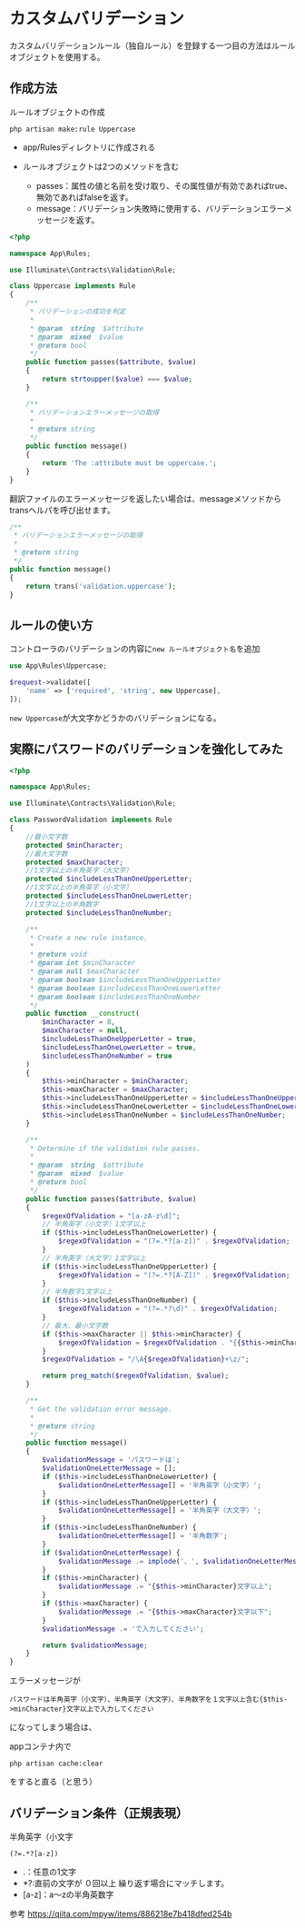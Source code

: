 # カスタムバリデーション

カスタムバリデーションルール（独自ルール）を登録する一つ目の方法はルールオブジェクトを使用する。

## 作成方法

ルールオブジェクトの作成

    php artisan make:rule Uppercase

- app/Rulesディレクトリに作成される
- ルールオブジェクトは2つのメソッドを含む

    - passes：属性の値と名前を受け取り、その属性値が有効であればtrue、無効であればfalseを返す。
    - message：バリデーション失敗時に使用する、バリデーションエラーメッセージを返す。

```php
<?php

namespace App\Rules;

use Illuminate\Contracts\Validation\Rule;

class Uppercase implements Rule
{
    /**
     * バリデーションの成功を判定
     *
     * @param  string  $attribute
     * @param  mixed  $value
     * @return bool
     */
    public function passes($attribute, $value)
    {
        return strtoupper($value) === $value;
    }

    /**
     * バリデーションエラーメッセージの取得
     *
     * @return string
     */
    public function message()
    {
        return 'The :attribute must be uppercase.';
    }
}
```

翻訳ファイルのエラーメッセージを返したい場合は、messageメソッドからtransヘルパを呼び出せます。

```php
/**
 * バリデーションエラーメッセージの取得
 *
 * @return string
 */
public function message()
{
    return trans('validation.uppercase');
}
```

## ルールの使い方
コントローラのバリデーションの内容に`new ルールオブジェクト名`を追加

```php
use App\Rules\Uppercase;

$request->validate([
    'name' => ['required', 'string', new Uppercase],
]);
```
`new Uppercase`が大文字かどうかのバリデーションになる。

## 実際にパスワードのバリデーションを強化してみた

```php
<?php

namespace App\Rules;

use Illuminate\Contracts\Validation\Rule;

class PasswordValidation implements Rule
{
    //最小文字数
    protected $minCharacter;
    //最大文字数
    protected $maxCharacter;
    //1文字以上の半角英字（大文字）
    protected $includeLessThanOneUpperLetter;
    //1文字以上の半角英字（小文字）
    protected $includeLessThanOneLowerLetter;
    //1文字以上の半角数字
    protected $includeLessThanOneNumber;

    /**
     * Create a new rule instance.
     *
     * @return void
     * @param int $minCharacter
     * @param null $maxCharacter
     * @param boolean $includeLessThanOneUpperLetter
     * @param boolean $includeLessThanOneLowerLetter
     * @param boolean $includeLessThanOneNumber
     */
    public function __construct(
        $minCharacter = 8,
        $maxCharacter = null,
        $includeLessThanOneUpperLetter = true,
        $includeLessThanOneLowerLetter = true,
        $includeLessThanOneNumber = true
    )
    {
        $this->minCharacter = $minCharacter;
        $this->maxCharacter = $maxCharacter;
        $this->includeLessThanOneUpperLetter = $includeLessThanOneUpperLetter;
        $this->includeLessThanOneLowerLetter = $includeLessThanOneLowerLetter;
        $this->includeLessThanOneNumber = $includeLessThanOneNumber;
    }

    /**
     * Determine if the validation rule passes.
     *
     * @param  string  $attribute
     * @param  mixed  $value
     * @return bool
     */
    public function passes($attribute, $value)
    {
        $regexOfValidation = "[a-zA-z\d]";
        // 半角英字（小文字）1文字以上
        if ($this->includeLessThanOneLowerLetter) {
            $regexOfValidation = "(?=.*?[a-z])" . $regexOfValidation;
        }
        // 半角英字（大文字）1文字以上
        if ($this->includeLessThanOneUpperLetter) {
            $regexOfValidation = "(?=.*?[A-Z])" . $regexOfValidation;
        }
        // 半角数字1文字以上
        if ($this->includeLessThanOneNumber) {
            $regexOfValidation = "(?=.*?\d)" . $regexOfValidation;
        }
        // 最大、最小文字数
        if ($this->maxCharacter || $this->minCharacter) {
            $regexOfValidation = $regexOfValidation . "{{$this->minCharacter},{$this->maxCharacter}}";
        }
        $regexOfValidation = "/\A{$regexOfValidation}+\z/";

        return preg_match($regexOfValidation, $value);
    }

    /**
     * Get the validation error message.
     *
     * @return string
     */
    public function message()
    {
        $validationMessage = 'パスワードは';
        $validationOneLetterMessage = [];
        if ($this->includeLessThanOneLowerLetter) {
            $validationOneLetterMessage[] = '半角英字（小文字）';
        }
        if ($this->includeLessThanOneUpperLetter) {
            $validationOneLetterMessage[] = '半角英字（大文字）';
        }
        if ($this->includeLessThanOneNumber) {
            $validationOneLetterMessage[] = '半角数字';
        }
        if ($validationOneLetterMessage) {
            $validationMessage .= implode('、', $validationOneLetterMessage) . 'を１文字以上含む';
        }
        if ($this->minCharacter) {
            $validationMessage .= "{$this->minCharacter}文字以上";
        }
        if ($this->maxCharacter) {
            $validationMessage .= "{$this->maxCharacter}文字以下";
        }
        $validationMessage .= 'で入力してください';

        return $validationMessage;
    }
}
```

エラーメッセージが

    パスワードは半角英字（小文字）、半角英字（大文字）、半角数字を１文字以上含む{$this->minCharacter}文字以上で入力してください

になってしまう場合は、

appコンテナ内で

    php artisan cache:clear

をすると直る（と思う）

## バリデーション条件（正規表現）

半角英字（小文字

    (?=.*?[a-z])

- .：任意の1文字
- *?:直前の文字が ０回以上 繰り返す場合にマッチします。
- [a-z]：a〜zの半角英数字

参考
https://qiita.com/mpyw/items/886218e7b418dfed254b